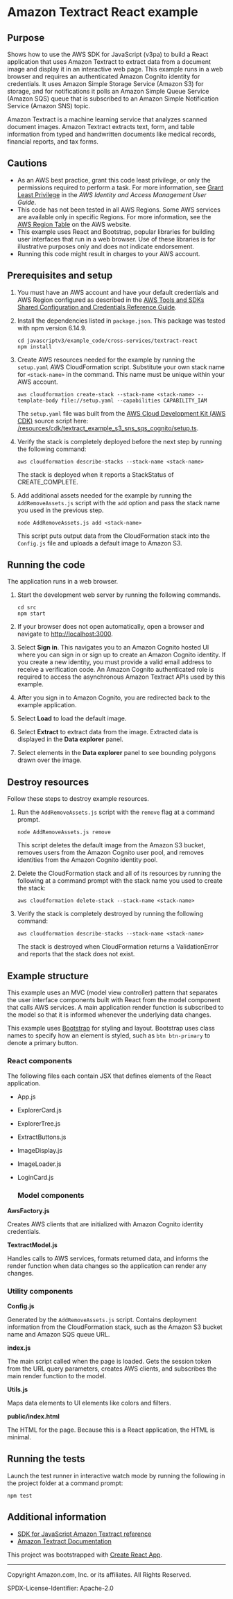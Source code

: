 # Amazon Textract React example

## Purpose

Shows how to use the AWS SDK for JavaScript (v3pa) to build a React application
that uses Amazon Textract to extract data from a document image and display it in
an interactive web page. This example runs in a web browser and requires an 
authenticated Amazon Cognito identity for credentials. It uses Amazon Simple Storage 
Service (Amazon S3) for storage, and for notifications it polls an Amazon Simple 
Queue Service (Amazon SQS) queue that is subscribed to an Amazon Simple Notification 
Service (Amazon SNS) topic.

Amazon Textract is a machine learning service that analyzes scanned document images. 
Amazon Textract extracts text, form, and table information from typed and handwritten 
documents like medical records, financial reports, and tax forms.   

## Cautions

- As an AWS best practice, grant this code least privilege, or only the 
  permissions required to perform a task. For more information, see 
  [Grant Least Privilege](https://docs.aws.amazon.com/IAM/latest/UserGuide/best-practices.html#grant-least-privilege) 
  in the *AWS Identity and Access Management 
  User Guide*.
- This code has not been tested in all AWS Regions. Some AWS services are 
  available only in specific Regions. For more information, see the 
  [AWS Region Table](https://aws.amazon.com/about-aws/global-infrastructure/regional-product-services/)
  on the AWS website.
- This example uses React and Bootstrap, popular libraries for building user interfaces 
that run in a web browser. Use of these libraries is for illustrative purposes only 
and does not indicate endorsement.
- Running this code might result in charges to your AWS account.

## Prerequisites and setup

1. You must have an AWS account and have your default credentials and AWS Region
configured as described in the [AWS Tools and SDKs Shared Configuration and
Credentials Reference Guide](https://docs.aws.amazon.com/credref/latest/refdocs/creds-config-files.html).

1. Install the dependencies listed in `package.json`. This package was tested with
npm version 6.14.9.

    ```
    cd javascriptv3/example_code/cross-services/textract-react 
    npm install
    ```

1. Create AWS resources needed for the example by running the `setup.yaml` AWS
CloudFormation script. Substitute your own stack name for `<stack-name>` in the command.
This name must be unique within your AWS account. 

    ```
    aws cloudformation create-stack --stack-name <stack-name> --template-body file://setup.yaml --capabilities CAPABILITY_IAM
    ```

    The `setup.yaml` file was built from the 
    [AWS Cloud Development Kit (AWS CDK)](https://docs.aws.amazon.com/cdk/) 
    source script here: 
    [/resources/cdk/textract_example_s3_sns_sqs_cognito/setup.ts](https://github.com/awsdocs/aws-doc-sdk-examples/blob/master/resources/cdk/textract_example_s3_sns_sqs_cognito/setup.ts). 

1. Verify the stack is completely deployed before the next step by running the 
following command:

    ```
    aws cloudformation describe-stacks --stack-name <stack-name>
    ```
    
    The stack is deployed when it reports a StackStatus of CREATE_COMPLETE.

1. Add additional assets needed for the example by running the `AddRemoveAssets.js` 
script with the `add` option and pass the stack name you used in the previous step.

    ```
    node AddRemoveAssets.js add <stack-name>
    ```
    
    This script puts output data from the CloudFormation stack into the `Config.js` file 
    and uploads a default image to Amazon S3. 
    
## Running the code

The application runs in a web browser.

1. Start the development web server by running the following commands.

    ```
    cd src
    npm start
    ```

1. If your browser does not open automatically, open a browser and navigate to 
[http://localhost:3000](http://localhost:3000).

1. Select **Sign in**. This navigates you to an Amazon Cognito hosted UI where you
can sign in or sign up to create an Amazon Cognito identity. If you create a new
identity, you must provide a valid email address to receive a verification code. An
Amazon Cognito authenticated role is required to access the asynchronous Amazon
Textract APIs used by this example.

1. After you sign in to Amazon Cognito, you are redirected back to the example 
application.

1. Select **Load** to load the default image.

1. Select **Extract** to extract data from the image. Extracted data is displayed
in the **Data explorer** panel.

1. Select elements in the **Data explorer** panel to see bounding polygons drawn
over the image.

## Destroy resources

Follow these steps to destroy example resources.
 
1. Run the `AddRemoveAssets.js` script with the `remove` flag at a command 
prompt.

    ```
    node AddRemoveAssets.js remove
    ```
    
    This script deletes the default image from the Amazon S3 bucket, removes users from
    the Amazon Cognito user pool, and removes identities from the Amazon Cognito identity
    pool.

1. Delete the CloudFormation stack and all of its resources by running the following
at a command prompt with the stack name you used to create the stack:

    ```
    aws cloudformation delete-stack --stack-name <stack-name>
    ```
    
1. Verify the stack is completely destroyed by running the following command:

    ```
    aws cloudformation describe-stacks --stack-name <stack-name>
    ```
    
    The stack is destroyed when CloudFormation returns a ValidationError and reports
    that the stack does not exist.

## Example structure

This example uses an MVC (model view controller) pattern that separates the user
interface components built with React from the model component that calls AWS 
services. A main application render function is subscribed to the model so that it is
informed whenever the underlying data changes.

This example uses [Bootstrap](https://getbootstrap.com/) for styling and layout.
Bootstrap uses class names to specify how an element is styled, such as 
`btn btn-primary` to denote a primary button.

### React components

The following files each contain JSX that defines elements of the React application. 

* App.js
* ExplorerCard.js
* ExplorerTree.js
* ExtractButtons.js
* ImageDisplay.js
* ImageLoader.js
* LoginCard.js

    ### Model components

**AwsFactory.js**

Creates AWS clients that are initialized with Amazon Cognito identity credentials.

**TextractModel.js**

Handles calls to AWS services, formats returned data, and informs the render function
when data changes so the application can render any changes.

### Utility components

**Config.js**

Generated by the `AddRemoveAssets.js` script. Contains deployment information from 
the CloudFormation stack, such as the Amazon S3 bucket name and Amazon SQS queue URL.

**index.js**

The main script called when the page is loaded. Gets the session token from the URL
query parameters, creates AWS clients, and subscribes the main render function to
the model.

**Utils.js**

Maps data elements to UI elements like colors and filters.

**public/index.html**

The HTML for the page. Because this is a React application, the HTML is minimal.

## Running the tests

Launch the test runner in interactive watch mode by running the following in the 
project folder at a command prompt:

```
npm test
```

## Additional information

- [SDK for JavaScript Amazon Textract reference](https://docs.aws.amazon.com/AWSJavaScriptSDK/v3/latest/clients/client-textract/index.html)
- [Amazon Textract Documentation](https://docs.aws.amazon.com/textract/)

This project was bootstrapped with [Create React App](https://github.com/facebook/create-react-app).

---
Copyright Amazon.com, Inc. or its affiliates. All Rights Reserved.

SPDX-License-Identifier: Apache-2.0
